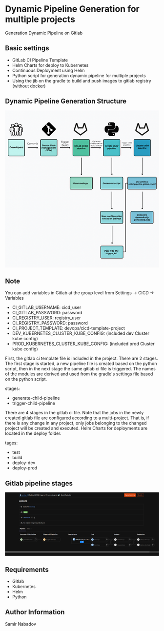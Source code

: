 __Dynamic Pipeline Generation for multiple projects__
================================

Generation Dynamic Pipeline on Gitlab

Basic settings
------------
* GitLab CI Pipeline Template
* Helm Charts for deploy to Kubernetes
* Continuous Deployment using Helm
* Python script for generation dynamic pipeline for multiple projects
* Using the jib on the gradle to build and push images to gitlab registry (without docker)

Dynamic Pipeline Generation Structure
------------
![Screenshot](dynamic_pipeline_generation.png)

Note
------------
You can add variables in Gitlab at the group level from Settings -> CICD -> Variables

* CI_GITLAB_USERNAME: cicd_user
* CI_GITLAB_PASSWORD: password
* CI_REGISTRY_USER: registry_user
* CI_REGISTRY_PASSWORD: password
* CI_PROJECT_TEMPLATE: devops/cicd-template-project
* DEV_KUBERNETES_CLUSTER_KUBE_CONFIG: (included dev Cluster kube config)
* PROD_KUBERNETES_CLUSTER_KUBE_CONFIG: (included prod Cluster kube config)

First, the gitlab ci template file is included in the project. There are 2 stages. The first stage is started, a new pipeline file is created based on the python script, then in the next stage the same gitlab ci file is triggered. The names of the modules are derived and used from the gradle's settings file  based on the python script.

stages:
  - generate-child-pipeline
  - trigger-child-pipeline

There are 4 stages in the gitlab ci file. Note that the jobs in the newly created gitlab file are configured according to a multi-project. That is, if there is any change in any project, only jobs belonging to the changed project will be created and executed. Helm Charts for deployments are located in the deploy folder.

tages:
  - test  
  - build
  - deploy-dev
  - deploy-prod

Gitlab pipeline stages
------------
![Screenshot](gitlab_pipeline_stages.png)

__Requirements__
------------
* Gitlab
* Kubernetes
* Helm
* Python

__Author Information__
------------------

Samir Nabadov
